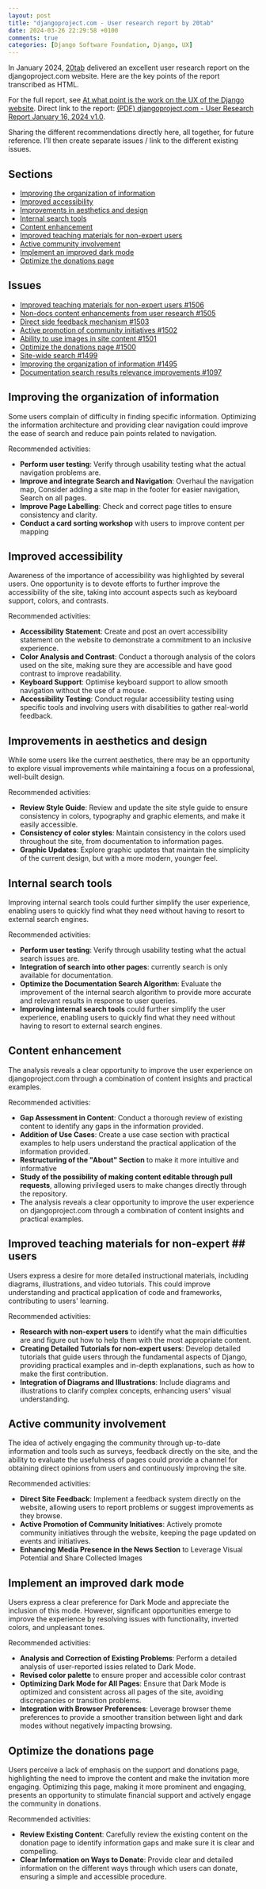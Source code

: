 ```yaml
---
layout: post
title: "djangoproject.com - User research report by 20tab"
date: 2024-03-26 22:29:58 +0100
comments: true
categories: [Django Software Foundation, Django, UX]
---
```


In January 2024, [20tab](https://www.20tab.com/) delivered an excellent user research report on the djangoproject.com website. Here are the key points of the report transcribed as HTML.

<!-- more -->

For the full report, see [At what point is the work on the UX of the Django website](https://forum.djangoproject.com/t/at-what-point-is-the-work-on-the-ux-of-the-django-website/25981). Direct link to the report: [(PDF) djangoproject.com - User Research Report January 16, 2024 v1.0](https://drive.google.com/file/d/1Ezw9KFQ2bVxJN3NQjNdpMpMXo3zG9ZML/view).

Sharing the different recommendations directly here, all together, for future reference. I’ll then create separate issues / link to the different existing issues.

## Sections

- [Improving the organization of information](#improving-the-organization-of-information)
- [Improved accessibility](#improved-accessibility)
- [Improvements in aesthetics and design](#improvements-in-aesthetics-and-design)
- [Internal search tools](#internal-search-tools)
- [Content enhancement](#content-enhancement)
- [Improved teaching materials for non-expert users](#improved-teaching-materials-for-non-expert-users)
- [Active community involvement](#active-community-involvement)
- [Implement an improved dark mode](#implement-an-improved-dark-mode)
- [Optimize the donations page](#optimize-the-donations-page)

## Issues

- [Improved teaching materials for non-expert users #1506](https://github.com/django/djangoproject.com/issues/1506)
- [Non-docs content enhancements from user research #1505](https://github.com/django/djangoproject.com/issues/1505)
- [Direct side feedback mechanism #1503](https://github.com/django/djangoproject.com/issues/1503)
- [Active promotion of community initiatives #1502](https://github.com/django/djangoproject.com/issues/1502)
- [Ability to use images in site content #1501](https://github.com/django/djangoproject.com/issues/1501)
- [Optimize the donations page #1500](https://github.com/django/djangoproject.com/issues/1500)
- [Site-wide search #1499](https://github.com/django/djangoproject.com/issues/1499)
- [Improving the organization of information #1495](https://github.com/django/djangoproject.com/issues/1495)
- [Documentation search results relevance improvements #1097](https://github.com/django/djangoproject.com/issues/1097)

## Improving the organization of information

Some users complain of difficulty in finding specific information. Optimizing the information architecture and providing clear navigation could improve the ease of search and reduce pain points related to navigation.

Recommended activities:

- **Perform user testing**: Verify through usability testing what the actual navigation problems are.
- **Improve and integrate Search and Navigation**: Overhaul the navigation map, Consider adding a site map in the footer for easier navigation, Search on all pages.
- **Improve Page Labelling**: Check and correct page titles to ensure consistency and clarity.
- **Conduct a card sorting workshop** with users to improve content per mapping

## Improved accessibility

Awareness of the importance of accessibility was highlighted by several users. One opportunity is to devote efforts to further improve the accessibility of the site, taking into account aspects such as keyboard support, colors, and contrasts.

Recommended activities:

- **Accessibility Statement**: Create and post an overt accessibility statement on the website to demonstrate a commitment to an inclusive experience.
- **Color Analysis and Contrast**: Conduct a thorough analysis of the colors used on the site, making sure they are accessible and have good contrast to improve readability.
- **Keyboard Support**: Optimise keyboard support to allow smooth navigation without the use of a mouse.
- **Accessibility Testing**: Conduct regular accessibility testing using specific tools and involving users with disabilities to gather real-world feedback.

## Improvements in aesthetics and design

While some users like the current aesthetics, there may be an opportunity to explore visual improvements while maintaining a focus on a professional, well-built design.

Recommended activities:

- **Review Style Guide**: Review and update the site style guide to ensure consistency in colors, typography and graphic elements, and make it easily accessible.
- **Consistency of color styles**: Maintain consistency in the colors used throughout the site, from documentation to information pages.
- **Graphic Updates**: Explore graphic updates that maintain the simplicity of the current design, but with a more modern, younger feel.

## Internal search tools

Improving internal search tools could further simplify the user experience, enabling users to quickly find what they need without having to resort to external search engines.

Recommended activities:

- **Perform user testing**: Verify through usability testing what the actual search issues are.
- **Integration of search into other pages**: currently search is only available for documentation.
- **Optimize the Documentation Search Algorithm**: Evaluate the improvement of the internal search algorithm to provide more accurate and relevant results in response to user queries.
- **Improving internal search tools** could further simplify the user experience, enabling users to quickly find what they need without having to resort to external search engines.

## Content enhancement

The analysis reveals a clear opportunity to improve the user experience on djangoproject.com through a combination of content insights and practical examples.

Recommended activities:

- **Gap Assessment in Content**: Conduct a thorough review of existing content to identify any gaps in the information provided.
- **Addition of Use Cases**: Create a use case section with practical examples to help users understand the practical application of the information provided.
- **Restructuring of the "About" Section** to make it more intuitive and informative
- **Study of the possibility of making content editable through pull requests**, allowing privileged users to make changes directly through the repository.
- The analysis reveals a clear opportunity to improve the user experience on djangoproject.com through a combination of content insights and practical examples.

## Improved teaching materials for non-expert ## users

Users express a desire for more detailed instructional materials, including diagrams, illustrations, and video tutorials. This could improve understanding and practical application of code and frameworks, contributing to users' learning.

Recommended activities:

- **Research with non-expert users** to identify what the main difficulties are and figure out how to help them with the most appropriate content.
- **Creating Detailed Tutorials for non-expert users**: Develop detailed tutorials that guide users through the fundamental aspects of Django, providing practical examples and in-depth explanations, such as how to make the first contribution.
- **Integration of Diagrams and Illustrations**: Include diagrams and illustrations to clarify complex concepts, enhancing users' visual understanding.

## Active community involvement

The idea of actively engaging the community through up-to-date information and tools such as surveys, feedback directly on the site, and the ability to evaluate the usefulness of pages could provide a channel for obtaining direct opinions from users and continuously improving the site.

Recommended activities:

- **Direct Site Feedback**: Implement a feedback system directly on the website, allowing users to report problems or suggest improvements as they browse.
- **Active Promotion of Community Initiatives**: Actively promote community initiatives through the website, keeping the page updated on events and initiatives.
- **Enhancing Media Presence in the News Section** to Leverage Visual Potential and Share Collected Images

## Implement an improved dark mode

Users express a clear preference for Dark Mode and appreciate the inclusion of this mode. However, significant opportunities emerge to improve the experience by resolving issues with functionality, inverted colors, and unpleasant tones.

Recommended activities:

- **Analysis and Correction of Existing Problems**: Perform a detailed analysis of user-reported issies related to Dark Mode.
- **Revised color palette** to ensure proper and accessible color contrast
- **Optimizing Dark Mode for All Pages**: Ensure that Dark Mode is optimized and consistent across all pages of the site, avoiding discrepancies or transition problems.
- **Integration with Browser Preferences**: Leverage browser theme preferences to provide a smoother transition between light and dark modes without negatively impacting browsing.

## Optimize the donations page

Users perceive a lack of emphasis on the support and donations page, highlighting the need to improve the content and make the invitation more engaging. Optimizing this page, making it more prominent and engaging, presents an opportunity to stimulate financial support and actively engage the community in donations.

Recommended activities:

- **Review Existing Content**: Carefully review the existing content on the donation page to identify information gaps and make sure it is clear and compelling.
- **Clear Information on Ways to Donate**: Provide clear and detailed information on the different ways through which users can donate, ensuring a simple and accessible procedure.

